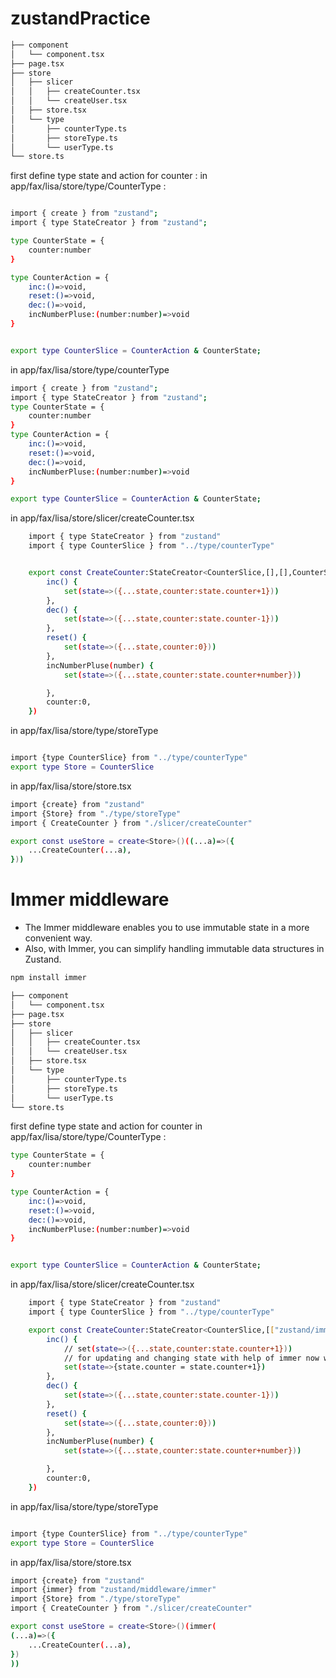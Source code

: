 # zustandPractice
```bash
├── component
│   └── component.tsx
├── page.tsx
├── store
│   ├── slicer
│   │   ├── createCounter.tsx
│   │   └── createUser.tsx
│   ├── store.tsx
│   └── type
│       ├── counterType.ts
│       ├── storeType.ts
│       └── userType.ts
└── store.ts
```

first define type state and action for counter  :
in app/fax/lisa/store/type/CounterType : 

```sh

import { create } from "zustand";
import { type StateCreator } from "zustand";

type CounterState = {
    counter:number
}

type CounterAction = {
    inc:()=>void,
    reset:()=>void,
    dec:()=>void,
    incNumberPluse:(number:number)=>void
}


export type CounterSlice = CounterAction & CounterState;

```

in app/fax/lisa/store/type/counterType

```sh
import { create } from "zustand";
import { type StateCreator } from "zustand";
type CounterState = {
    counter:number
}
type CounterAction = {
    inc:()=>void,
    reset:()=>void,
    dec:()=>void,
    incNumberPluse:(number:number)=>void
}

export type CounterSlice = CounterAction & CounterState;

```



in app/fax/lisa/store/slicer/createCounter.tsx

```sh
    import { type StateCreator } from "zustand"
    import { type CounterSlice } from "../type/counterType"


    export const CreateCounter:StateCreator<CounterSlice,[],[],CounterSlice> =(set)=>({
        inc() {
            set(state=>({...state,counter:state.counter+1}))
        },
        dec() {
            set(state=>({...state,counter:state.counter-1}))
        },
        reset() {
            set(state=>({...state,counter:0}))
        },
        incNumberPluse(number) {
            set(state=>({...state,counter:state.counter+number}))

        },
        counter:0,
    }) 

```

in app/fax/lisa/store/type/storeType

```sh

import {type CounterSlice} from "../type/counterType"
export type Store = CounterSlice
```

in app/fax/lisa/store/store.tsx

```sh
import {create} from "zustand"
import {Store} from "./type/storeType"
import { CreateCounter } from "./slicer/createCounter"

export const useStore = create<Store>()((...a)=>({
    ...CreateCounter(...a),
}))

```

# Immer middleware

* The Immer middleware enables you to use immutable state in a more convenient way.
* Also, with Immer, you can simplify handling immutable data structures in Zustand.

```sh
npm install immer 
```

```bash
├── component
│   └── component.tsx
├── page.tsx
├── store
│   ├── slicer
│   │   ├── createCounter.tsx
│   │   └── createUser.tsx
│   ├── store.tsx
│   └── type
│       ├── counterType.ts
│       ├── storeType.ts
│       └── userType.ts
└── store.ts
```
first define type state and action for counter
in app/fax/lisa/store/type/CounterType : 

```sh
type CounterState = {
    counter:number
}

type CounterAction = {
    inc:()=>void,
    reset:()=>void,
    dec:()=>void,
    incNumberPluse:(number:number)=>void
}


export type CounterSlice = CounterAction & CounterState;

```

in app/fax/lisa/store/slicer/createCounter.tsx

```sh
    import { type StateCreator } from "zustand"
    import { type CounterSlice } from "../type/counterType"

    export const CreateCounter:StateCreator<CounterSlice,[["zustand/immer",never]],[],CounterSlice> =(set)=>({
        inc() {
            // set(state=>({...state,counter:state.counter+1}))
            // for updating and changing state with help of immer now wa can :
            set(state=>{state.counter = state.counter+1})
        },
        dec() {
            set(state=>({...state,counter:state.counter-1}))
        },
        reset() {
            set(state=>({...state,counter:0}))
        },
        incNumberPluse(number) {
            set(state=>({...state,counter:state.counter+number}))

        },
        counter:0,
    }) 

```


in app/fax/lisa/store/type/storeType

```sh

import {type CounterSlice} from "../type/counterType"
export type Store = CounterSlice
```

in app/fax/lisa/store/store.tsx

```sh
import {create} from "zustand"
import {immer} from "zustand/middleware/immer"
import {Store} from "./type/storeType"
import { CreateCounter } from "./slicer/createCounter"

export const useStore = create<Store>()(immer(
(...a)=>({
    ...CreateCounter(...a),
})
))

```
